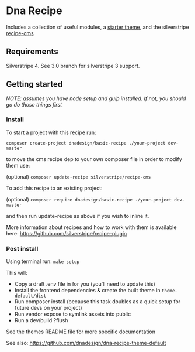 # Dna Recipe

Includes a collection of useful modules, a [starter theme](https://github.com/dnadesign/dna-recipe-theme-default), and the silverstripe [recipe-cms](https://github.com/silverstripe/recipe-cms)

## Requirements
Silverstripe 4. See 3.0 branch for silverstripe 3 support.

## Getting started
_NOTE: assumes you have node setup and gulp installed. If not, you should go do those things first_

### Install
To start a project with this recipe run:

`composer create-project dnadesign/basic-recipe ./your-project dev-master`

to move the cms recipe dep to your own composer file in order to modify them use:

(optional) `composer update-recipe silverstripe/recipe-cms`

To add this recipe to an existing project:

(optional) `composer require dnadesign/basic-recipe ./your-project dev-master`

and then run update-recipe as above if you wish to inline it.

More information about recipes and how to work with them is available here: https://github.com/silverstripe/recipe-plugin

### Post install
Using terminal run: `make setup`
    
This will: 
* Copy a draft .env file in for you (you'll need to update this)
* Install the frontend dependencies & create the built theme in `theme-default/dist`
* Run composer install (because this task doubles as a quick setup for future devs on your project)
* Run vendor expose to symlink assets into public
* Run a dev/build ?flush

See the themes README file for more specific documentation

See also: https://github.com/dnadesign/dna-recipe-theme-default
